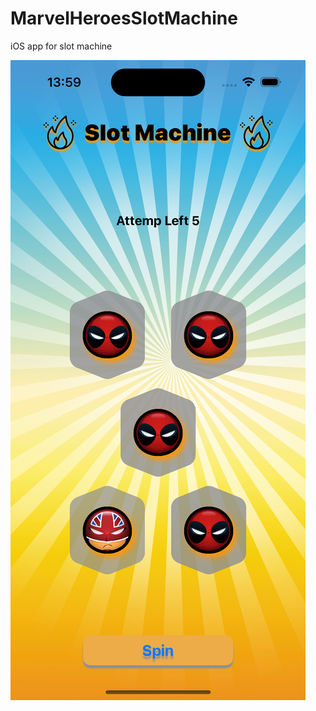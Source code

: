 # MarvelHeroesSlotMachine
iOS app for slot machine

![ios-screenshot](https://github.com/deep-awasthi/MarvelHeroesSlotMachine/blob/main/Simulator%20Screenshot%20-%20iPhone%2015%20Pro%20-%202024-05-16%20at%2013.59.37.png)
